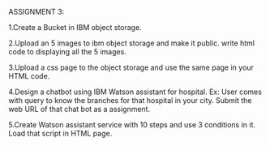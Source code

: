 ASSIGNMENT 3:

1.Create a Bucket in IBM object storage.

2.Upload an 5 images to ibm object storage and make it public. write html code to displaying all the 5 images.

3.Upload a css page to the object storage and use the same page in your HTML code.

4.Design a chatbot using IBM Watson assistant for hospital. Ex: User comes with query to know the branches for that hospital in your city. Submit the web URL of that chat bot as a assignment.

5.Create Watson assistant service with 10 steps and use 3 conditions in it. Load that script in HTML page.
